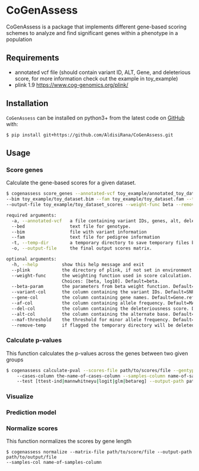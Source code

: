 # CoGenAssess

CoGenAssess is a package that implements different gene-based scoring schemes to analyze and find significant genes 
within a phenotype in a population

## Requirements
* annotated vcf file (should contain variant ID, ALT, Gene, and deleterious score, for more information check out the example in toy_example)
* plink 1.9 https://www.cog-genomics.org/plink/


## Installation
``CoGenAssess`` can be installed on python3+ from the latest code on [GitHub](https://github.com/AldisiRana/CoGenAssess) with:

    $ pip install git+https://github.com/AldisiRana/CoGenAssess.git

## Usage

### Score genes
Calculate the gene-based scores for a given dataset.

``` sh
$ cogenassess score_genes --annotated-vcf toy_example/annotated_toy_dataset.vcf --bed toy_example/toy_dataset.bed 
--bim toy_example/toy_dataset.bim --fam toy_example/toy_dataset.fam --temp-dir toy_example/toy_dataset/ 
--output-file toy_example/toy_dataset_scores --weight-func beta --remove-dir

required arguments:
  -a, --annotated-vcf   a file containing variant IDs, genes, alt, deleteriousness scores and allele frequency.
  --bed                 text file for genotype.
  --bim                 file with variant information
  --fam                 text file for pedigree information
  -t, --temp-dir        a temporary directory to save temporary files before merging.
  -o, --output-file     the final output scores matrix.

optional arguments:
  -h, --help         show this help message and exit
  --plink            the directory of plink, if not set in environment
  --weight-func      the weighting function used in score calculation.
                     Choices: [beta, log10]. Default=beta.
  --beta-param       the parameters from beta weight function. Default=(1,25)
  --variant-col      the column containing the variant IDs. Default=SNP
  --gene-col         the column containing gene names. Default=Gene.refGene
  --af-col           the column containing allele frequency. Default=MAF.
  --del-col          the column containing the deleteriousness score. Default=CADD_raw
  --alt-col          the column containing the alternate base. Default=Alt
  --maf-threshold    the threshold for minor allele frequency. Default=0.01
  --remove-temp      if flagged the temporary directory will be deleted after process completion.
```

### Calculate p-values
This function calculates the p-values across the genes between two given groups
``` sh
$ cogenassess calculate-pval --scores-file path/to/scores/file --gentype-file file/containing/the/cases 
    --cases-column the-name-of-cases-column --samples-column name-of-samples-column 
    --test [ttest-ind|mannwhitneyu|logit|glm|betareg] --output-path path/of/output/file --covariates PC1,PC2
```

### Visualize

### Prediction model

### Normalize scores
This function normalizes the scores by gene length

    $ cogenassess normalize --matrix-file path/to/score/file --output-path path/to/output/file 
    --samples-col name-of-samples-column


